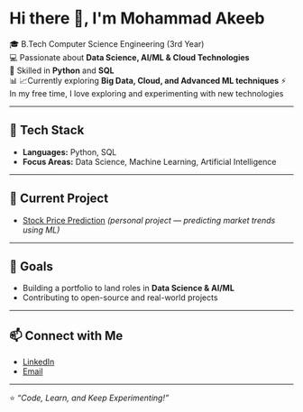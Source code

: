 # Hi there 👋, I'm Mohammad Akeeb  

🎓 B.Tech Computer Science Engineering (3rd Year)  
💻 Passionate about **Data Science, AI/ML & Cloud Technologies**  
🐍 Skilled in **Python** and **SQL**  
📊 :chart_with_upwards_trend:Currently exploring **Big Data, Cloud, and Advanced ML techniques**
⚡ In my free time, I love exploring and experimenting with new technologies  

---

## 🔧 Tech Stack
- **Languages:** Python, SQL  
- **Focus Areas:** Data Science, Machine Learning, Artificial Intelligence  

---

## 📌 Current Project
- [Stock Price Prediction](#) *(personal project — predicting market trends using ML)*  

---

## 🌱 Goals
- Building a portfolio to land roles in **Data Science & AI/ML**  
- Contributing to open-source and real-world projects  

---

## 📫 Connect with Me
- [LinkedIn](#)  
- [Email](#)  

---

⭐️ *“Code, Learn, and Keep Experimenting!”*  
